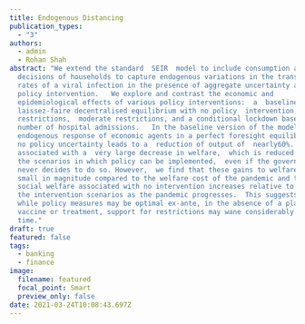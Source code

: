 ```yaml
---
title: Endogenous Distancing
publication_types:
  - "3"
authors:
  - admin
  - Rohan Shah
abstract: "We extend the standard  SEIR  model to include consumption and labour
  decisions of households to capture endogenous variations in the transmission
  rates of a viral infection in the presence of aggregate uncertainty about
  policy intervention.   We explore and contrast the economic and
  epidemiological effects of various policy interventions:  a  baseline
  laissez-faire decentralised equilibrium with no policy  intervention,  severe
  restrictions,  moderate restrictions, and a conditional lockdown based on the
  number of hospital admissions.   In the baseline version of the model,  the
  endogenous response of economic agents in a perfect foresight equilibrium with
  no policy uncertainty leads to a  reduction of output of  nearly60%.   This is
  associated with a  very large decrease in welfare,  which is reduced in all
  the scenarios in which policy can be implemented,  even if the government
  never decides to do so. However,  we find that these gains to welfare are
  small in magnitude compared to the welfare cost of the pandemic and that the
  social welfare associated with no intervention increases relative to all of
  the intervention scenarios as the pandemic progresses.  This suggests that
  while policy measures may be optimal ex-ante, in the absence of a plausible
  vaccine or treatment, support for restrictions may wane considerably over
  time."
draft: true
featured: false
tags:
  - banking
  - finance
image:
  filename: featured
  focal_point: Smart
  preview_only: false
date: 2021-03-24T10:08:43.697Z
---
```

